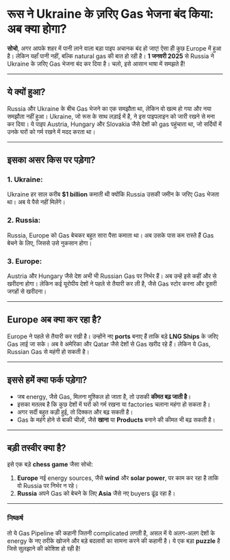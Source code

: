 # रूस ने Ukraine के ज़रिए Gas भेजना बंद किया: अब क्या होगा?

**सोचो**, अगर आपके शहर में पानी लाने वाला बड़ा पाइप अचानक बंद हो जाए! ऐसा ही कुछ Europe में हुआ है। लेकिन यहाँ पानी नहीं, बल्कि natural gas की बात हो रही है। **1 जनवरी 2025** से Russia ने Ukraine के ज़रिए Gas भेजना बंद कर दिया है। चलो, इसे आसान भाषा में समझते हैं!

---

## ये क्यों हुआ?

Russia और Ukraine के बीच Gas भेजने का एक समझौता था, लेकिन वो खत्म हो गया और नया समझौता नहीं हुआ। Ukraine, जो रूस के साथ लड़ाई में है, ने इस पाइपलाइन को जारी रखने से मना कर दिया। ये पाइप Austria, Hungary और Slovakia जैसे देशों को gas पहुंचाता था, जो सर्दियों में उनके घरों को गर्म रखने में मदद करता था।

---

## इसका असर किस पर पड़ेगा?

### 1. **Ukraine**:
Ukraine हर साल करीब **$1 billion** कमाती थी क्योंकि Russia उसकी जमीन के जरिए Gas भेजता था। अब ये पैसे नहीं मिलेंगे।

### 2. **Russia**:
Russia, Europe को Gas बेचकर बहुत सारा पैसा कमाता था। अब उसके पास कम रास्ते हैं Gas बेचने के लिए, जिससे उसे नुकसान होगा।

### 3. **Europe**:
Austria और Hungary जैसे देश अभी भी Russian Gas पर निर्भर हैं। अब उन्हें इसे कहीं और से खरीदना होगा। लेकिन कई यूरोपीय देशों ने पहले से तैयारी कर ली है, जैसे Gas स्टोर करना और दूसरी जगहों से खरीदना।

---

## Europe अब क्या कर रहा है?

Europe ने पहले से तैयारी कर रखी है। उन्होंने नए **ports** बनाए हैं ताकि बड़े **LNG Ships** के जरिए Gas लाई जा सके। अब वे अमेरिका और Qatar जैसे देशों से Gas खरीद रहे हैं। लेकिन ये Gas, Russian Gas से महंगी हो सकती है।

---

## इससे हमें क्या फर्क पड़ेगा?

- जब energy, जैसे Gas, मिलना मुश्किल हो जाता है, तो उसकी **कीमत बढ़ जाती है**। 
- इसका मतलब है कि कुछ देशों में घरों को गर्म रखना या factories चलाना महंगा हो सकता है। 
- अगर सर्दी बहुत कड़ी हुई, तो दिक्कत और बढ़ सकती है। 
- Gas के महंगे होने से बाकी चीज़ों, जैसे **खाना** या **Products** बनाने की कीमत भी बढ़ सकती है।

---

## बड़ी तस्वीर क्या है?

इसे एक बड़े **chess game** जैसा सोचो:
1. **Europe** नई energy sources, जैसे **wind** और **solar power**, पर काम कर रहा है ताकि वो Russia पर निर्भर न रहे।
2. **Russia** अपने Gas को बेचने के लिए **Asia** जैसे नए buyers ढूंढ रहा है।

---

### **निष्कर्ष**
तो ये Gas Pipeline की कहानी जितनी complicated लगती है, असल में ये अलग-अलग देशों के energy के नए तरीके खोजने और बड़े बदलावों का सामना करने की कहानी है। ये एक बड़ा **puzzle** है जिसे सुलझाने की कोशिश हो रही है!
